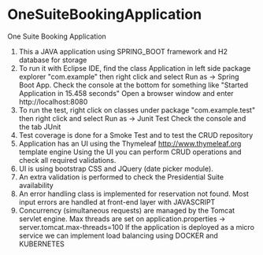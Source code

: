 # OneSuiteBookingApplication
One Suite Booking Application
1) This a JAVA application using SPRING_BOOT framework and H2 database for storage
2) To run it with Eclipse IDE, find the class Application in left side package explorer "com.example"
	then right click and select Run as -> Spring Boot App.
	Check the console at the bottom for something like "Started Application in 15.458 seconds"
	Open a browser window and enter http://localhost:8080 
3) To run the test, right click on classes under package "com.example.test"
	then right click and select Run as -> Junit Test
	Check the console and the tab JUnit
4) Test coverage is done for a Smoke Test and to test the CRUD repository
5) Application has an UI using the Thymeleaf http://www.thymeleaf.org template engine
	Using the UI you can perform CRUD operations and check all required validations.
6) UI is using bootstrap CSS and JQuery (date picker module).
7) An extra validation is performed to check the Presidential Suite availability
9) An error handling class is implemented for reservation not found. 
	Most input errors are handled at front-end layer with JAVASCRIPT
10) Concurrency (simultaneous requests) are managed by the Tomcat servlet engine.
	Max threads are set on application.properties -> server.tomcat.max-threads=100
	If the application is deployed as a micro service we can implement load balancing using DOCKER and KUBERNETES
